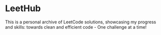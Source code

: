 # LeetHub
 This is a personal archive of LeetCode solutions, showcasing my progress and skills: towards clean and efficient code - One challenge at a time!
